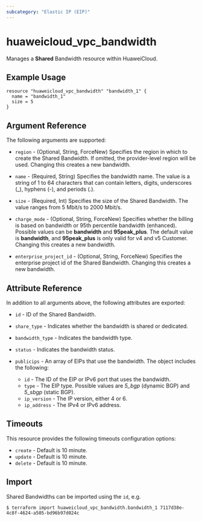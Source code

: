 ```yaml
---
subcategory: "Elastic IP (EIP)"
---
```


# huaweicloud_vpc_bandwidth

Manages a **Shared** Bandwidth resource within HuaweiCloud.

## Example Usage

```hcl
resource "huaweicloud_vpc_bandwidth" "bandwidth_1" {
  name = "bandwidth_1"
  size = 5
}
```

## Argument Reference

The following arguments are supported:

* `region` - (Optional, String, ForceNew) Specifies the region in which to create the Shared Bandwidth.
  If omitted, the provider-level region will be used. Changing this creates a new bandwidth.

* `name` - (Required, String) Specifies the bandwidth name. The value is a string of 1 to 64 characters that
  can contain letters, digits, underscores (_), hyphens (-), and periods (.).

* `size` - (Required, Int) Specifies the size of the Shared Bandwidth. The value ranges from 5 Mbit/s to 2000 Mbit/s.

* `charge_mode` - (Optional, String, ForceNew) Specifies whether the billing is based on bandwidth or
  95th percentile bandwidth (enhanced). Possible values can be **bandwidth** and **95peak_plus**.
  The default value is **bandwidth**, and **95peak_plus** is only valid for v4 and v5 Customer.
  Changing this creates a new bandwidth.

* `enterprise_project_id` - (Optional, String, ForceNew) Specifies the enterprise project id of the Shared Bandwidth.
  Changing this creates a new bandwidth.

## Attribute Reference

In addition to all arguments above, the following attributes are exported:

* `id` - ID of the Shared Bandwidth.

* `share_type` - Indicates whether the bandwidth is shared or dedicated.

* `bandwidth_type` - Indicates the bandwidth type.

* `status` - Indicates the bandwidth status.

* `publicips` - An array of EIPs that use the bandwidth. The object includes the following:
  + `id` - The ID of the EIP or IPv6 port that uses the bandwidth.
  + `type` - The EIP type. Possible values are *5_bgp* (dynamic BGP) and *5_sbgp* (static BGP).
  + `ip_version` - The IP version, either 4 or 6.
  + `ip_address` - The IPv4 or IPv6 address.

## Timeouts

This resource provides the following timeouts configuration options:

* `create` - Default is 10 minute.
* `update` - Default is 10 minute.
* `delete` - Default is 10 minute.

## Import

Shared Bandwidths can be imported using the `id`, e.g.

```
$ terraform import huaweicloud_vpc_bandwidth.bandwidth_1 7117d38e-4c8f-4624-a505-bd96b97d024c
```
